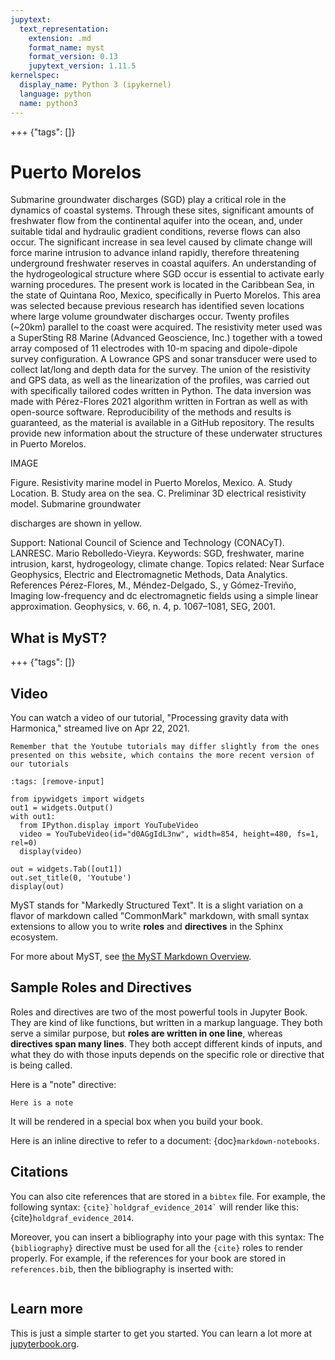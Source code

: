 ```yaml
---
jupytext:
  text_representation:
    extension: .md
    format_name: myst
    format_version: 0.13
    jupytext_version: 1.11.5
kernelspec:
  display_name: Python 3 (ipykernel)
  language: python
  name: python3
---
```


+++ {"tags": []}

# Puerto Morelos

Submarine groundwater discharges (SGD) play a critical role in the dynamics of coastal
systems. Through these sites, significant amounts of freshwater flow from the continental
aquifer into the ocean, and, under suitable tidal and hydraulic gradient conditions, reverse
flows can also occur. The significant increase in sea level caused by climate change will
force marine intrusion to advance inland rapidly, therefore threatening underground
freshwater reserves in coastal aquifers. An understanding of the hydrogeological structure
where SGD occur is essential to activate early warning procedures. The present work is
located in the Caribbean Sea, in the state of Quintana Roo, Mexico, specifically in Puerto
Morelos. This area was selected because previous research has identified seven locations
where large volume groundwater discharges occur. Twenty profiles (~20km) parallel to
the coast were acquired. The resistivity meter used was a SuperSting R8 Marine
(Advanced Geoscience, Inc.) together with a towed array composed of 11 electrodes with
10-m spacing and dipole-dipole survey configuration. A Lowrance GPS and sonar
transducer were used to collect lat/long and depth data for the survey.
The union of the resistivity and GPS data, as well as the linearization of the profiles, was
carried out with specifically tailored codes written in Python. The data inversion was made
with Pérez-Flores 2021 algorithm written in Fortran as well as with open-source software.
Reproducibility of the methods and results is guaranteed, as the material is available in a
GitHub repository. The results provide new information about the structure of these
underwater structures in Puerto Morelos.

IMAGE

Figure. Resistivity marine model in Puerto Morelos, Mexico. A. Study Location. B. Study
area on the sea. C. Preliminar 3D electrical resistivity model. Submarine groundwater

discharges are shown in yellow.


Support: National Council of Science and Technology (CONACyT). LANRESC. Mario
Rebolledo-Vieyra.
Keywords: SGD, freshwater, marine intrusion, karst, hydrogeology, climate change.
Topics related: Near Surface Geophysics, Electric and Electromagnetic Methods, Data
Analytics.
References
Pérez-Flores, M., Méndez-Delgado, S., y Gómez-Treviño, Imaging low-frequency and dc
electromagnetic fields
using a simple linear approximation. Geophysics, v. 66, n. 4, p. 1067–1081, SEG, 2001.

## What is MyST?

+++ {"tags": []}

## Video

You can watch a video of our tutorial, "Processing gravity data with Harmonica," streamed live on Apr 22, 2021.
```{note}
Remember that the Youtube tutorials may differ slightly from the ones presented on this website, which contains the more recent version of our tutorials
```

```{code-cell} ipython3
:tags: [remove-input]

from ipywidgets import widgets
out1 = widgets.Output()
with out1:
  from IPython.display import YouTubeVideo
  video = YouTubeVideo(id="d0AGgIdL3nw", width=854, height=480, fs=1, rel=0)
  display(video)

out = widgets.Tab([out1])
out.set_title(0, 'Youtube')
display(out)
```

MyST stands for "Markedly Structured Text". It
is a slight variation on a flavor of markdown called "CommonMark" markdown,
with small syntax extensions to allow you to write **roles** and **directives**
in the Sphinx ecosystem.

For more about MyST, see [the MyST Markdown Overview](https://jupyterbook.org/content/myst.html).

## Sample Roles and Directives

Roles and directives are two of the most powerful tools in Jupyter Book. They
are kind of like functions, but written in a markup language. They both
serve a similar purpose, but **roles are written in one line**, whereas
**directives span many lines**. They both accept different kinds of inputs,
and what they do with those inputs depends on the specific role or directive
that is being called.

Here is a "note" directive:

```{note}
Here is a note
```

It will be rendered in a special box when you build your book.

Here is an inline directive to refer to a document: {doc}`markdown-notebooks`.


## Citations

You can also cite references that are stored in a `bibtex` file. For example,
the following syntax: `` {cite}`holdgraf_evidence_2014` `` will render like
this: {cite}`holdgraf_evidence_2014`.

Moreover, you can insert a bibliography into your page with this syntax:
The `{bibliography}` directive must be used for all the `{cite}` roles to
render properly.
For example, if the references for your book are stored in `references.bib`,
then the bibliography is inserted with:

```{bibliography}
```

## Learn more

This is just a simple starter to get you started.
You can learn a lot more at [jupyterbook.org](https://jupyterbook.org).
